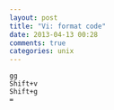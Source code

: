 ```yaml
---
layout: post
title: "Vi: format code"
date: 2013-04-13 00:28
comments: true
categories: unix
---
```


```
gg
Shift+v
Shift+g
=
```
